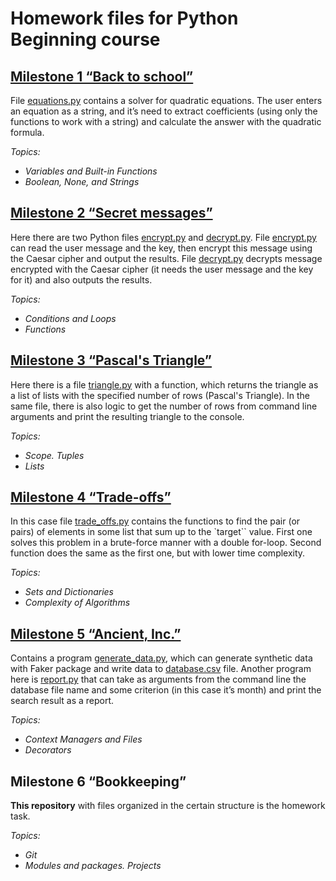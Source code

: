 Homework files for Python Beginning course
=====================

[Milestone 1 “Back to school”](milestone_1)
-----------------------------------
File [equations.py](milestone_1/equations.py) contains a solver for quadratic equations.
The user enters an equation as a string, and it’s need to extract coefficients (using only the functions to work with a string) and calculate the answer with the quadratic formula.

_Topics:_
*	_Variables and Built-in Functions_
*	_Boolean, None, and Strings_
  

[Milestone 2 “Secret messages”](milestone_2)
-----------------------------------
Here there are two Python files [encrypt.py](milestone_2/encrypt.py) and [decrypt.py](milestone_2/decrypt.py). 
File [encrypt.py](milestone_2/encrypt.py) can read the user message and the key, then encrypt this message using the Caesar cipher and output the results.
File [decrypt.py](milestone_2/decrypt.py) decrypts message encrypted with the Caesar cipher (it needs the user message and the key for it) and also outputs the results.

_Topics:_
*	_Conditions and Loops_
* _Functions_
  

[Milestone 3 “Pascal's Triangle”](milestone_3)
-----------------------------------
Here there is a file [triangle.py](milestone_3/triangle.py) with a function, which returns the triangle as a list of lists with the specified number of rows (Pascal's Triangle).
In the same file, there is also logic to get the number of rows from command line arguments and print the resulting triangle to the console.

_Topics:_
*	_Scope. Tuples_
*	_Lists_
  

[Milestone 4 “Trade-offs”](milestone_4)
-----------------------------------
In this case file [trade_offs.py](milestone_4/Trade_offs.py) contains the functions to find the pair (or pairs) of elements in some list that sum up to the `target`` value.
First one solves this problem in a brute-force manner with a double for-loop.
Second function does the same as the first one, but with lower time complexity.

_Topics:_
*	_Sets and Dictionaries_
*	_Complexity of Algorithms_
  

[Milestone 5 “Ancient, Inc.”](milestone_5)
-----------------------------------
Contains a program [generate_data.py](milestone_5/generate_data.py), which can generate synthetic data with Faker package and write data to [database.csv](milestone_5/database.csv) file. 
Another program here is [report.py](milestone_5/report.py) that can take as arguments from the command line the database file name and some criterion (in this case it’s month) and print the search result as a report.

_Topics:_
*	_Context Managers and Files_
*	_Decorators_
  

Milestone 6 “Bookkeeping”
-----------------------------------
**This repository** with files organized in the certain structure is the homework task.

_Topics:_
*	_Git_
*	_Modules and packages. Projects_



